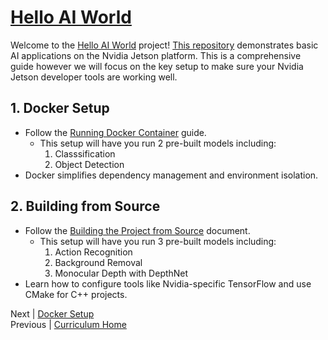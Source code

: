 # [Hello AI World](https://github.com/dusty-nv/jetson-inference)
  
Welcome to the [Hello AI World](https://github.com/dusty-nv/jetson-inference) project! [This repository](https://github.com/dusty-nv/jetson-inference) demonstrates basic AI applications on the Nvidia Jetson platform. This is a comprehensive guide however we will focus on the key setup to make sure your Nvidia Jetson developer tools are working well.

## 1. Docker Setup

- Follow the [Running Docker Container](./Running_Docker.md) guide.
  - This setup will have you run 2 pre-built models including:
    1. Classsification
    2. Object Detection
- Docker simplifies dependency management and environment isolation.

## 2. Building from Source

- Follow the [Building the Project from Source](./Building_Source.md) document.
  - This setup will have you run 3 pre-built models including:
    1. Action Recognition
    2. Background Removal
    3. Monocular Depth with DepthNet
- Learn how to configure tools like Nvidia-specific TensorFlow and use CMake for C++ projects.

Next | [Docker Setup](./Running_Docker.md)  
Previous | [Curriculum Home](../README.md)
